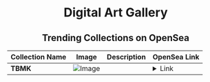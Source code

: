 <div align="center">

# Digital Art Gallery

## Trending Collections on OpenSea

| Collection Name                       | Image                                                                                     | Description                       | OpenSea Link                                                                                          |
|---------------------------------------|-------------------------------------------------------------------------------------------|-----------------------------------|--------------------------------------------------------------------------------------------------------|
| **TBMK** | ![Image](https://i.seadn.io/s/raw/files/0047f257df1e81a6ed3f8521d552eb24.jpg?w=500&auto=format?w=200&auto=format) |  | <details><summary>Link</summary>[TBMK](https://opensea.io/collection/tbmk)</details> |

</div>